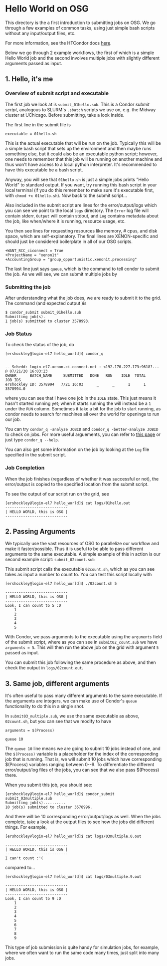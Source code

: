 # Hello World on OSG

This directory is the a first introduction to submitting jobs on OSG. We go through a few examples of common tasks, using just simple bash scripts without any input/output files, etc. 

For more information, see the HTCondor docs [here](https://htcondor.readthedocs.io/en/v8_9_7/).

Below we go through 2 example workflows, the first of which is a simple Hello World job and the second involves multiple jobs with slightly different arguments passed as input.

## 1. Hello, it's me
### Overview of submit script and executable
The first job we look at is `submit_01hello.sub`. This is a Condor _submit script_, analogous to SLURM's `.sbatch` scripts we use on, e.g. the Midway cluster at UChicago. Before submitting, take a look inside. 

The first line in the submit file is 
```
executable = 01hello.sh
```
This is the actual executable that will be run on the job. Typically this will be a simple bash script that sets up the environment and then maybe runs something else, but it could also be an executable python script; however, one needs to remember that this job will be running on another machine and thus won't have access to a local python interpreter. It's recommended to have this executable be a bash script. 

Anyway, you will see that `01hello.sh` is just a simple jobs prints "Hello World" to standard output. If you want, try running this bash script in your local terminal (if you do this remember to make sure it's executable first, with `chmod +x 01hello.sh`). Now back to the submit script...

Also included in the submit script are lines for the error/output/logs which you can see we point to the local `logs` directory. The `Error` log file will contain stderr, `Output` will contain stdout, and `Log` contains metadata about the job, like when/where it is running, resource usage, etc.

You then see lines for requesting resources like memory, # cpus, and disk space, which are self-explanatory. The final lines are XENON-specific and should just be considered boilerplate in all of our OSG scripts.
```
+WANT_RCC_ciconnect = True
+ProjectName = "xenon1t"
+AccountingGroup = "group_opportunistic.xenon1t.processing"
```

The last line just says `queue`, which is the command to tell condor to submit the job. As we will see, we can submit multiple jobs by

### Submitting the job
After understanding what the job does, we are ready to submit it to the grid. The command (and expected output )is 

```
$ condor_submit submit_01hello.sub
Submitting job(s).
1 job(s) submitted to cluster 3578993.
```

### Job Status
To check the status of the job, do

```
[ershockley@login-el7 hello_world]$ condor_q


-- Schedd: login-el7.xenon.ci-connect.net : <192.170.227.173:9618?... @ 07/21/20 16:03:23
OWNER      BATCH_NAME     SUBMITTED   DONE   RUN    IDLE  TOTAL JOB_IDS
ershockley ID: 3578994   7/21 16:03      _      _      1      1 3578994.0
```

where you can see that I have one job in the `IDLE` state. This just means it hasn't started running yet; when it starts running the will instead be a `1` under the `RUN` column. Sometimes it take a bit for the job to start running, as condor needs to search for machines all over the world for openings to run our job.

You can try `condor_q -analyze JOBID` and `condor_q -better-analyze JOBID` to check on jobs. For more useful arguements, you can refer to [this page](https://chtc.cs.wisc.edu/uw-research-computing/condor_q.html) or just type `condor_q --help`.

You can also get some information on the job by looking at the `Log` file specified in the submit script.

### Job Completion
When the job finishes (regardless of whether it was successful or not), the error/output is copied to the specified location from the submit script.

To see the output of our script run on the grid, see 

```
[ershockley@login-el7 hello_world]$ cat logs/01hello.out
----------------------------
| HELLO WORLD, this is OSG |
----------------------------
```

## 2. Passing Arguments
We typically use the vast resources of OSG to parallelize our workflow and make it faster/possible. Thus it is useful to be able to pass different arguments to the same executable. A simple example of this in action is our second example script: `submit_02count.sub`

This submit script calls the executable `02count.sh`, which as you can see takes as input a number to count to. You can test this script locally with
```
[ershockley@login-el7 hello_world]$ ./02count.sh 5

----------------------------
| HELLO WORLD, this is OSG |
----------------------------
Look, I can count to 5 :D
    1
    2
    3
    4
    5
```

With Condor, we pass arguments to the executable using the `arguments` field of the submit script, where as you can see in `submit02_count.sub` we have `arguments = 5`. This will then run the above job on the grid with argument `5` passed as input. 

You can submit this job following the same procedure as above, and then check the output in `logs/02count.out`. 


## 3. Same job, different arguments
It's often useful to pass many different arguments to the same executable. If the arguments are integers, we can make use of Condor's `queue` functionality to do this in a single shot. 

In `submit03_multiple.sub`, we use the same executable as above, `02count.sh`, but you can see that we modify to have
 
```
arguments = $(Process)

queue 10
```

The `queue 10` line means we are going to submit 10 jobs instead of one, and the `$(Process)` variable is a placeholder for the index of the corresponding job that is running. That is, we will submit 10 jobs which have corresponding $(Process) variables ranging between 0--9. To differentiate the different error/output/log files of the jobs, you can see that we also pass $(Process) there.

When you submit this job, you should see:
```
[ershockley@login-el7 hello_world]$ condor_submit submit_03multiple.sub
Submitting job(s)..........
10 job(s) submitted to cluster 3578996.
```
And there will be 10 corresponding error/output/logs as well. When the jobs complete, take a look at the output files to see how the jobs did different things. For example, 

```
[ershockley@login-el7 hello_world]$ cat logs/03multiple.0.out

----------------------------
| HELLO WORLD, this is OSG |
----------------------------
I can't count :'(
```

compared to...
```
[ershockley@login-el7 hello_world]$ cat logs/03multiple.9.out

----------------------------
| HELLO WORLD, this is OSG |
----------------------------
Look, I can count to 9 :D
    1
    2
    3
    4
    5
    6
    7
    8
    9
```

This type of job submission is quite handy for simulation jobs, for example, where we often want to run the same code many times, just split into many jobs. 

